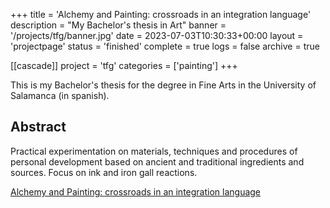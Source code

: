 +++
title = 'Alchemy and Painting: crossroads in an integration language'
description = "My Bachelor's thesis in Art"
banner = '/projects/tfg/banner.jpg'
date = 2023-07-03T10:30:33+00:00
layout = 'projectpage'
status = 'finished'
complete = true
logs = false
archive = true

[[cascade]]
project = 'tfg'
categories = ['painting']
+++

This is my Bachelor's thesis for the degree in Fine Arts in the University of Salamanca (in spanish).

## Abstract

Practical experimentation on materials, techniques and procedures of personal development based on ancient and traditional ingredients and sources. Focus on ink and iron gall reactions.

[Alchemy and Painting: crossroads in an integration language](tfg.pdf)